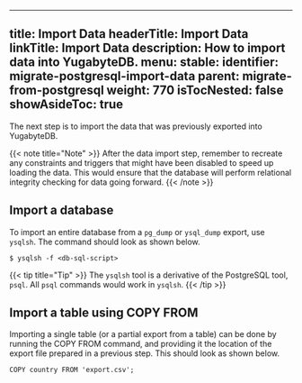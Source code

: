 
---
title: Import Data
headerTitle: Import Data
linkTitle: Import Data
description: How to import data into YugabyteDB.
menu:
  stable:
    identifier: migrate-postgresql-import-data
    parent: migrate-from-postgresql
    weight: 770
isTocNested: false
showAsideToc: true
---

The next step is to import the data that was previously exported into YugabyteDB.

{{< note title="Note" >}}
After the data import step, remember to recreate any constraints and triggers that might have been disabled to speed up loading the data. This would ensure that the database will perform relational integrity checking for data going forward.
{{< /note >}}


## Import a database

To import an entire database from a `pg_dump` or `ysql_dump` export, use `ysqlsh`. The command should look as shown below.

```
$ ysqlsh -f <db-sql-script>
```

{{< tip title="Tip" >}}
The `ysqlsh` tool is a derivative of the PostgreSQL tool, `psql`. All `psql` commands would work in `ysqlsh`.
{{< /tip >}}


## Import a table using COPY FROM

Importing a single table (or a partial export from a table) can be done by running the COPY FROM command, and providing it the location of the export file prepared in a previous step. This should look as shown below.

```
COPY country FROM 'export.csv';
```


